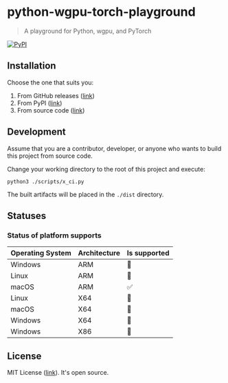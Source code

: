 # python-wgpu-torch-playground

> A playground for Python, wgpu, and PyTorch

[![PyPI](https://img.shields.io/pypi/pyversions/python-wgpu-torch-playground?style=for-the-badge&logo=pypi&logoColor=white)](https://pypi.org/project/python-wgpu-torch-playground)

## Installation

Choose the one that suits you:

1. From GitHub releases ([link](https://github.com/AsherJingkongChen/python-wgpu-torch-playground/releases/))
2. From PyPI ([link](https://pypi.org/project/python-wgpu-torch-playground))
3. From source code ([link](https://github.com/AsherJingkongChen/python-wgpu-torch-playground))

## Development

Assume that you are a contributor, developer, or anyone who wants to build this project from source code.

Change your working directory to the root of this project and execute:

```shell
python3 ./scripts/x_ci.py
```

The built artifacts will be placed in the `./dist` directory.

## Statuses

### Status of platform supports

| Operating System | Architecture | Is supported |
| ---------------- | ------------ | ------------ |
| Windows          | ARM          | 🚫           |
| Linux            | ARM          | 🚫           |
| macOS            | ARM          | ✅           |
| Linux            | X64          | 🚫           |
| macOS            | X64          | 🚫           |
| Windows          | X64          | 🚫           |
| Windows          | X86          | 🚫           |

## License

MIT License ([link](https://github.com/AsherJingkongChen/python-wgpu-torch-playground/blob/main/LICENSE)). It's open source.

